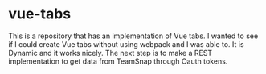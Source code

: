 # vue-tabs
This is a repository that has an implementation of Vue tabs.
I wanted to see if I could create Vue tabs without using webpack and I was able to. It is Dynamic and it works nicely. The next step is to make a REST implementation to get data from TeamSnap through Oauth tokens.    


